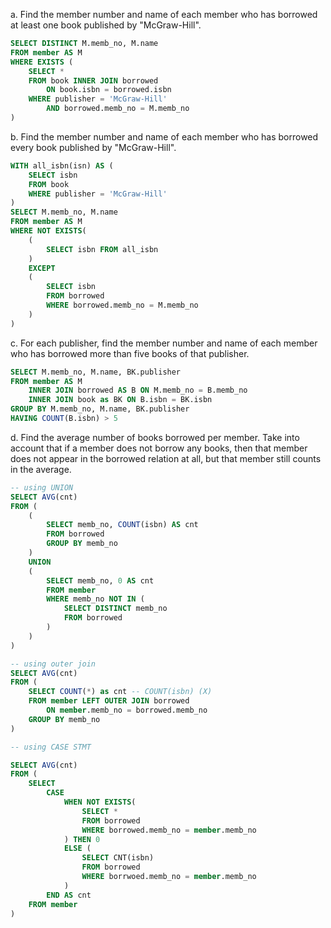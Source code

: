 a. Find the member number and name of each member who has borrowed at least one book published by "McGraw-Hill".

```SQL
SELECT DISTINCT M.memb_no, M.name
FROM member AS M
WHERE EXISTS (
    SELECT * 
    FROM book INNER JOIN borrowed
        ON book.isbn = borrowed.isbn
    WHERE publisher = 'McGraw-Hill'
        AND borrowed.memb_no = M.memb_no
)

```
b. Find the member number and name of each member who has borrowed every book published by "McGraw-Hill".
```SQL
WITH all_isbn(isn) AS (
    SELECT isbn
    FROM book
    WHERE publisher = 'McGraw-Hill'
)
SELECT M.memb_no, M.name
FROM member AS M
WHERE NOT EXISTS(
    (
        SELECT isbn FROM all_isbn
    )
    EXCEPT
    (
        SELECT isbn
        FROM borrowed
        WHERE borrowed.memb_no = M.memb_no
    )
)
```
c. For each publisher, find the member number and name of each member who has borrowed more than five books of that publisher.
```SQL
SELECT M.memb_no, M.name, BK.publisher
FROM member AS M
    INNER JOIN borrowed AS B ON M.memb_no = B.memb_no
    INNER JOIN book as BK ON B.isbn = BK.isbn
GROUP BY M.memb_no, M.name, BK.publisher
HAVING COUNT(B.isbn) > 5 
```
d. Find the average number of books borrowed per member. Take into account that if a member does not borrow any books, then that member does not appear in the borrowed relation at all, but that member still counts in the average.
```SQL
-- using UNION
SELECT AVG(cnt)
FROM (
    (
        SELECT memb_no, COUNT(isbn) AS cnt
        FROM borrowed
        GROUP BY memb_no
    )
    UNION
    (
        SELECT memb_no, 0 AS cnt
        FROM member
        WHERE memb_no NOT IN (
            SELECT DISTINCT memb_no
            FROM borrowed
        )
    )
)
```

```SQL
-- using outer join
SELECT AVG(cnt)
FROM (
    SELECT COUNT(*) as cnt -- COUNT(isbn) (X)
    FROM member LEFT OUTER JOIN borrowed
        ON member.memb_no = borrowed.memb_no
    GROUP BY memb_no
)
```

```SQL
-- using CASE STMT

SELECT AVG(cnt)
FROM (
    SELECT 
        CASE
            WHEN NOT EXISTS(
                SELECT * 
                FROM borrowed
                WHERE borrowed.memb_no = member.memb_no
            ) THEN 0
            ELSE (
                SELECT CNT(isbn)
                FROM borrowed
                WHERE borrwoed.memb_no = member.memb_no
            )
        END AS cnt
    FROM member
)

```
